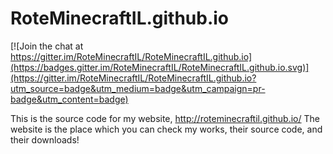 # RoteMinecraftIL.github.io

[![Join the chat at https://gitter.im/RoteMinecraftIL/RoteMinecraftIL.github.io](https://badges.gitter.im/RoteMinecraftIL/RoteMinecraftIL.github.io.svg)](https://gitter.im/RoteMinecraftIL/RoteMinecraftIL.github.io?utm_source=badge&utm_medium=badge&utm_campaign=pr-badge&utm_content=badge)

This is the source code for my website, http://roteminecraftil.github.io/
The website is the place which you can check my works, their source code, and their downloads!
